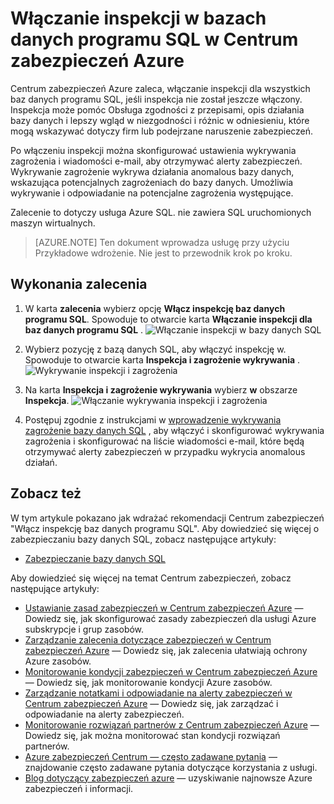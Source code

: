 <properties
   pageTitle="Włączanie inspekcji w bazach danych programu SQL w Centrum zabezpieczeń Azure | Microsoft Azure"
   description="Ten dokument pokazano, jak wykonania zalecenia Centrum zabezpieczeń Azure **włączania inspekcji baz danych programu SQL**."
   services="security-center"
   documentationCenter="na"
   authors="TerryLanfear"
   manager="MBaldwin"
   editor=""/>

<tags
   ms.service="security-center"
   ms.devlang="na"
   ms.topic="article"
   ms.tgt_pltfrm="na"
   ms.workload="na"
   ms.date="07/29/2016"
   ms.author="terrylan"/>

# <a name="enable-auditing-on-sql-databases-in-azure-security-center"></a>Włączanie inspekcji w bazach danych programu SQL w Centrum zabezpieczeń Azure

Centrum zabezpieczeń Azure zaleca, włączanie inspekcji dla wszystkich baz danych programu SQL, jeśli inspekcja nie został jeszcze włączony. Inspekcja może pomóc Obsługa zgodności z przepisami, opis działania bazy danych i lepszy wgląd w niezgodności i różnic w odniesieniu, które mogą wskazywać dotyczy firm lub podejrzane naruszenie zabezpieczeń.

Po włączeniu inspekcji można skonfigurować ustawienia wykrywania zagrożenia i wiadomości e-mail, aby otrzymywać alerty zabezpieczeń. Wykrywanie zagrożenie wykrywa działania anomalous bazy danych, wskazująca potencjalnych zagrożeniach do bazy danych. Umożliwia wykrywanie i odpowiadanie na potencjalne zagrożenia występujące.

Zalecenie to dotyczy usługa Azure SQL. nie zawiera SQL uruchomionych maszyn wirtualnych.

> [AZURE.NOTE] Ten dokument wprowadza usługę przy użyciu Przykładowe wdrożenie.  Nie jest to przewodnik krok po kroku.

## <a name="implement-the-recommendation"></a>Wykonania zalecenia

1. W karta **zalecenia** wybierz opcję **Włącz inspekcję baz danych programu SQL**.  Spowoduje to otwarcie karta **Włączanie inspekcji dla baz danych programu SQL** .
![Włączanie inspekcji w bazy danych SQL][1]

2. Wybierz pozycję z bazą danych SQL, aby włączyć inspekcję w. Spowoduje to otwarcie karta **Inspekcja i zagrożenie wykrywania** .
![Wykrywanie inspekcji i zagrożenia][2]
3. Na karta **Inspekcja i zagrożenie wykrywania** wybierz **w** obszarze **Inspekcja**.
![Włączanie wykrywania inspekcji i zagrożenia][3]


5. Postępuj zgodnie z instrukcjami w [wprowadzenie wykrywania zagrożenie bazy danych SQL](../sql-database/sql-database-threat-detection-get-started.md) , aby włączyć i skonfigurować wykrywania zagrożenia i skonfigurować na liście wiadomości e-mail, które będą otrzymywać alerty zabezpieczeń w przypadku wykrycia anomalous działań.

## <a name="see-also"></a>Zobacz też

W tym artykule pokazano jak wdrażać rekomendacji Centrum zabezpieczeń "Włącz inspekcję baz danych programu SQL". Aby dowiedzieć się więcej o zabezpieczaniu bazy danych SQL, zobacz następujące artykuły:

- [Zabezpieczanie bazy danych SQL](../sql-database/sql-database-security.md)

Aby dowiedzieć się więcej na temat Centrum zabezpieczeń, zobacz następujące artykuły:

- [Ustawianie zasad zabezpieczeń w Centrum zabezpieczeń Azure](security-center-policies.md) — Dowiedz się, jak skonfigurować zasady zabezpieczeń dla usługi Azure subskrypcje i grup zasobów.
- [Zarządzanie zalecenia dotyczące zabezpieczeń w Centrum zabezpieczeń Azure](security-center-recommendations.md) — Dowiedz się, jak zalecenia ułatwiają ochrony Azure zasobów.
- [Monitorowanie kondycji zabezpieczeń w Centrum zabezpieczeń Azure](security-center-monitoring.md) — Dowiedz się, jak monitorowanie kondycji Azure zasobów.
- [Zarządzanie notatkami i odpowiadanie na alerty zabezpieczeń w Centrum zabezpieczeń Azure](security-center-managing-and-responding-alerts.md) — Dowiedz się, jak zarządzać i odpowiadanie na alerty zabezpieczeń.
- [Monitorowanie rozwiązań partnerów z Centrum zabezpieczeń Azure](security-center-partner-solutions.md) — Dowiedz się, jak można monitorować stan kondycji rozwiązań partnerów.
- [Azure zabezpieczeń Centrum — często zadawane pytania](security-center-faq.md) — znajdowanie często zadawane pytania dotyczące korzystania z usługi.
- [Blog dotyczący zabezpieczeń azure](http://blogs.msdn.com/b/azuresecurity/) — uzyskiwanie najnowsze Azure zabezpieczeń i informacji.

<!--Image references-->
[1]: ./media/security-center-enable-auditing-on-sql-databases/enable-auditing-on-sql-databases.png
[2]:./media/security-center-enable-auditing-on-sql-databases/auditing-threat-detection.png
[3]: ./media/security-center-enable-auditing-on-sql-databases/auditing-threat-detection-blade.png
